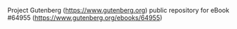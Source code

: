 Project Gutenberg (https://www.gutenberg.org) public repository for
eBook #64955 (https://www.gutenberg.org/ebooks/64955)
